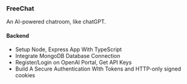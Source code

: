 ### FreeChat
An AI-powered chatroom, like chatGPT.

#### Backend
- Setup Node, Express App With TypeScript
- Integrate MongoDB Database Connection
- Register/Login on OpenAI Portal, Get API Keys
- Build A Secure Authentication WIth Tokens and HTTP-only signed cookies
